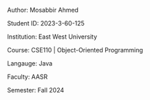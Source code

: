 Author: Mosabbir Ahmed

Student ID: 2023-3-60-125

Institution: East West University

Course: CSE110 | Object-Oriented Programming

Langauge: Java

Faculty: AASR

Semester: Fall 2024

